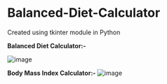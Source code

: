 # Balanced-Diet-Calculator
Created using tkinter module in Python

**Balanced Diet Calculator:-**


![image](https://user-images.githubusercontent.com/90311912/197263416-8df42da8-bb20-4f4a-b613-a83aff19902e.png)

**Body Mass Index Calculator:-**
![image](https://user-images.githubusercontent.com/90311912/197263594-cc407234-abe5-41b0-9e50-46d05a1c8f25.png)

